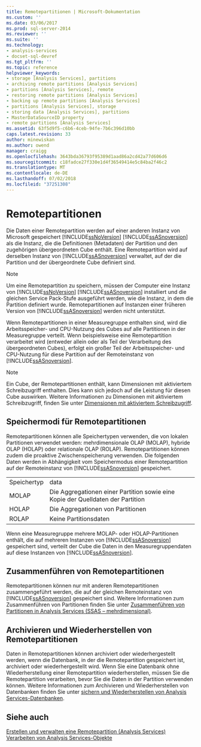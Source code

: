 ```yaml
---
title: Remotepartitionen | Microsoft-Dokumentation
ms.custom: ''
ms.date: 03/06/2017
ms.prod: sql-server-2014
ms.reviewer: ''
ms.suite: ''
ms.technology:
- analysis-services
- docset-sql-devref
ms.tgt_pltfrm: ''
ms.topic: reference
helpviewer_keywords:
- storage [Analysis Services], partitions
- archiving remote partitions [Analysis Services]
- partitions [Analysis Services], remote
- restoring remote partitions [Analysis Services]
- backing up remote partitions [Analysis Services]
- partitions [Analysis Services], storage
- storing data [Analysis Services], partitions
- MasterDataSourceID property
- remote partitions [Analysis Services]
ms.assetid: 63f5d9f5-c6b6-4ceb-94fe-7b6c396d10bb
caps.latest.revision: 33
author: minewiskan
ms.author: owend
manager: craigg
ms.openlocfilehash: 3643bda36793f95389d1aad86a2cd42a77d606d6
ms.sourcegitcommit: c18fadce27f330e1d4f36549414e5c84ba2f46c2
ms.translationtype: MT
ms.contentlocale: de-DE
ms.lasthandoff: 07/02/2018
ms.locfileid: "37251308"
---
```

# <a name="remote-partitions"></a>Remotepartitionen
  Die Daten einer Remotepartition werden auf einer anderen Instanz von Microsoft gespeichert [!INCLUDE[ssNoVersion](../../includes/ssnoversion-md.md)] [!INCLUDE[ssASnoversion](../../includes/ssasnoversion-md.md)] als die Instanz, die die Definitionen (Metadaten) der Partition und den zugehörigen übergeordneten Cube enthält. Eine Remotepartition wird auf derselben Instanz von [!INCLUDE[ssASnoversion](../../includes/ssasnoversion-md.md)] verwaltet, auf der die Partition und der übergeordnete Cube definiert sind.  
  
> [!NOTE]  
>  Um eine Remotepartition zu speichern, müssen der Computer eine Instanz von [!INCLUDE[ssNoVersion](../../includes/ssnoversion-md.md)] [!INCLUDE[ssASnoversion](../../includes/ssasnoversion-md.md)] installiert und die gleichen Service Pack-Stufe ausgeführt werden, wie die Instanz, in dem die Partition definiert wurde. Remotepartitionen auf Instanzen einer früheren Version von [!INCLUDE[ssASnoversion](../../includes/ssasnoversion-md.md)] werden nicht unterstützt.  
  
 Wenn Remotepartitionen in einer Measuregruppe enthalten sind, wird die Arbeitsspeicher- und CPU-Nutzung des Cubes auf alle Partitionen in der Measuregruppe verteilt. Wenn beispielsweise eine Remotepartition verarbeitet wird (entweder allein oder als Teil der Verarbeitung des übergeordneten Cubes), erfolgt ein großer Teil der Arbeitsspeicher- und CPU-Nutzung für diese Partition auf der Remoteinstanz von [!INCLUDE[ssASnoversion](../../includes/ssasnoversion-md.md)].  
  
> [!NOTE]  
>  Ein Cube, der Remotepartitionen enthält, kann Dimensionen mit aktiviertem Schreibzugriff enthalten. Dies kann sich jedoch auf die Leistung für diesen Cube auswirken. Weitere Informationen zu Dimensionen mit aktiviertem Schreibzugriff, finden Sie unter [Dimensionen mit aktiviertem Schreibzugriff](../multidimensional-models-olap-logical-dimension-objects/write-enabled-dimensions.md).  
  
## <a name="storage-modes-for-remote-partitions"></a>Speichermodi für Remotepartitionen  
 Remotepartitionen können alle Speichertypen verwenden, die von lokalen Partitionen verwendet werden: mehrdimensionale OLAP (MOLAP), hybride OLAP (HOLAP) oder relationale OLAP (ROLAP). Remotepartitionen können zudem die proaktive Zwischenspeicherung verwenden. Die folgenden Daten werden in Abhängigkeit vom Speichermodus einer Remotepartition auf der Remoteinstanz von [!INCLUDE[ssASnoversion](../../includes/ssasnoversion-md.md)] gespeichert.  
  
|||  
|-|-|  
|Speichertyp|data|  
|MOLAP|Die Aggregationen einer Partition sowie eine Kopie der Quelldaten der Partition|  
|HOLAP|Die Aggregationen von Partitionen|  
|ROLAP|Keine Partitionsdaten|  
  
 Wenn eine Measuregruppe mehrere MOLAP- oder HOLAP-Partitionen enthält, die auf mehreren Instanzen von [!INCLUDE[ssASnoversion](../../includes/ssasnoversion-md.md)] gespeichert sind, verteilt der Cube die Daten in den Measuregruppendaten auf diese Instanzen von [!INCLUDE[ssASnoversion](../../includes/ssasnoversion-md.md)].  
  
## <a name="merging-remote-partitions"></a>Zusammenführen von Remotepartitionen  
 Remotepartitionen können nur mit anderen Remotepartitionen zusammengeführt werden, die auf der gleichen Remoteinstanz von [!INCLUDE[ssASnoversion](../../includes/ssasnoversion-md.md)] gespeichert sind. Weitere Informationen zum Zusammenführen von Partitionen finden Sie unter [Zusammenführen von Partitionen in Analysis Services &#40;SSAS – mehrdimensional&#41;](../multidimensional-models/merge-partitions-in-analysis-services-ssas-multidimensional.md).  
  
## <a name="archiving-and-restoring-remote-partitions"></a>Archivieren und Wiederherstellen von Remotepartitionen  
 Daten in Remotepartitionen können archiviert oder wiederhergestellt werden, wenn die Datenbank, in der die Remotepartition gespeichert ist, archiviert oder wiederhergestellt wird. Wenn Sie eine Datenbank ohne Wiederherstellung einer Remotepartition wiederherstellen, müssen Sie die Remotepartition verarbeiten, bevor Sie die Daten in der Partition verwenden können. Weitere Informationen zum Archivieren und Wiederherstellen von Datenbanken finden Sie unter [sichern und Wiederherstellen von Analysis Services-Datenbanken](../multidimensional-models/backup-and-restore-of-analysis-services-databases.md).  
  
## <a name="see-also"></a>Siehe auch  
 [Erstellen und verwalten eine Remotepartition &#40;Analysis Services&#41;](../multidimensional-models/create-and-manage-a-remote-partition-analysis-services.md)   
 [Verarbeiten von Analysis Services-Objekte](../multidimensional-models/processing-analysis-services-objects.md)  
  
  
